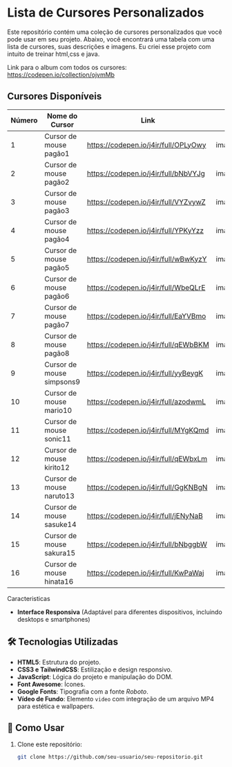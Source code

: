 # Lista de Cursores Personalizados

Este repositório contém uma coleção de cursores personalizados que você pode usar em seu projeto. Abaixo, você encontrará uma tabela com uma lista de cursores, suas descrições e imagens. Eu criei esse projeto com intuito de treinar html,css e java.

Link para o album com todos os cursores: https://codepen.io/collection/ojvmMb

## Cursores Disponíveis

| Número | Nome do Cursor      | Link                                          | Imagem                          |
|--------|---------------------|-----------------------------------------------|---------------------------------|
| 1      | Cursor de mouse pagão1      | https://codepen.io/j4ir/full/OPLyOwy  | imagens/cursor_padrao.png)      |
| 2      | Cursor de mouse pagão2      | https://codepen.io/j4ir/full/bNbVYJg  | imagens/cursor_espera.png)      |
| 3      | Cursor de mouse pagão3      | https://codepen.io/j4ir/full/VYZvywZ  | imagens/cursor_selecao.png)     |
| 4      | Cursor de mouse pagão4      | https://codepen.io/j4ir/full/YPKyYzz  | imagens/cursor_mao.png)         |
| 5      | Cursor de mouse pagão5      | https://codepen.io/j4ir/full/wBwKyzY  | imagens/cursor_acao.png)        |
| 6      | Cursor de mouse pagão6      | https://codepen.io/j4ir/full/WbeQLrE  | imagens/cursor_padrao.png)      |
| 7      | Cursor de mouse pagão7      | https://codepen.io/j4ir/full/EaYVBmo  | imagens/cursor_padrao.png)      |
| 8      | Cursor de mouse pagão8      | https://codepen.io/j4ir/full/qEWbBKM  | imagens/cursor_padrao.png)      |
| 9      | Cursor de mouse simpsons9   | https://codepen.io/j4ir/full/yyBeygK  | imagens/cursor_padrao.png)      |
| 10      | Cursor de mouse mario10    | https://codepen.io/j4ir/full/azodwmL  | imagens/cursor_padrao.png)      |
| 11      | Cursor de mouse sonic11    | https://codepen.io/j4ir/full/MYgKQmd  | imagens/cursor_padrao.png)      |
| 12      | Cursor de mouse kirito12   | https://codepen.io/j4ir/full/qEWbxLm  | imagens/cursor_padrao.png)      |
| 13      | Cursor de mouse naruto13   | https://codepen.io/j4ir/full/GgKNBgN  | imagens/cursor_padrao.png)      |
| 14      | Cursor de mouse sasuke14   | https://codepen.io/j4ir/full/jENyNaB  | imagens/cursor_padrao.png)      |
| 15      | Cursor de mouse sakura15   | https://codepen.io/j4ir/full/bNbggbW  | imagens/cursor_padrao.png)      |
| 16      | Cursor de mouse hinata16   | https://codepen.io/j4ir/full/KwPaWaj  | imagens/cursor_padrao.png)      |

Caracteristicas   
- **Interface Responsiva** (Adaptável para diferentes dispositivos, incluindo desktops e smartphones)

## 🛠️ Tecnologias Utilizadas

- **HTML5**: Estrutura do projeto.
- **CSS3 e TailwindCSS**: Estilização e design responsivo.
- **JavaScript**: Lógica do projeto e manipulação do DOM.
- **Font Awesome**: Ícones.
- **Google Fonts**: Tipografia com a fonte *Roboto*.
- **Vídeo de Fundo**: Elemento `video` com integração de um arquivo MP4 para estética e wallpapers.

## 🚀 Como Usar

1. Clone este repositório:
   ```bash
   git clone https://github.com/seu-usuario/seu-repositorio.git


<html lang="en">
 <head>
  <meta charset="utf-8"/>
  <meta content="width=device-width, initial-scale=1.0" name="viewport"/>
  <link href="https://cdnjs.cloudflare.com/ajax/libs/font-awesome/5.15.3/css/all.min.css" rel="stylesheet"/>
  <link href="https://fonts.googleapis.com/css2?family=Roboto:wght@400;700&amp;display=swap" rel="stylesheet"/>
    <div class="md:w-1/2 p-4">
     <h1 class="text-2xl font-bold mb-4">
